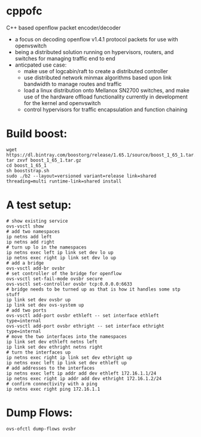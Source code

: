 # cppofc
C++ based openflow packet encoder/decoder

* a focus on decoding openflow v1.4.1 protocol packets for use with openvswitch
* being a distributed solution running on hypervisors, routers, and switches for managing traffic end to end
* anticpated use case: 
  * make use of logcabin/raft to create a distributed controller
  * use distributed network minmax algorithms based upon link bandwidth to manage routes and traffic
  * load a linux distribution onto Mellanox SN2700 switches, and make use of the hardware offload functionality currently in development for the kernel and openvswitch
  * control hypervisors for traffic encapsulation and function chaining

# Build boost:
```
wget https://dl.bintray.com/boostorg/release/1.65.1/source/boost_1_65_1.tar.gz
tar zxvf boost_1_65_1.tar.gz
cd boost_1_65_1
sh booststrap.sh
sudo ./b2 --layout=versioned variant=release link=shared threading=multi runtime-link=shared install
```

# A test setup:
```
# show existing service
ovs-vsctl show
# add two namespaces
ip netns add left
ip netns add right
# turn up lo in the namespaces
ip netns exec left ip link set dev lo up
ip netns exec right ip link set dev lo up
# add a bridge
ovs-vsctl add-br ovsbr
# set controller of the bridge for openflow
ovs-vsctl set-fail-mode ovsbr secure
ovs-vsctl set-controller ovsbr tcp:0.0.0.0:6633
# bridge needs to be turned up as that is how it handles some stp stuff
ip link set dev ovsbr up
ip link set dev ovs-system up
# add two ports
ovs-vsctl add-port ovsbr ethleft -- set interface ethleft type=internal
ovs-vsctl add-port ovsbr ethright -- set interface ethright type=internal
# move the two interfaces into the namespaces
ip link set dev ethleft netns left
ip link set dev ethright netns right
# turn the interfaces up
ip netns exec right ip link set dev ethright up
ip netns exec left ip link set dev ethleft up
# add addresses to the interfaces
ip netns exec left ip addr add dev ethleft 172.16.1.1/24
ip netns exec right ip addr add dev ethright 172.16.1.2/24
# confirm connectivity with a ping
ip netns exec right ping 172.16.1.1
```


# Dump Flows:

    ovs-ofctl dump-flows ovsbr
